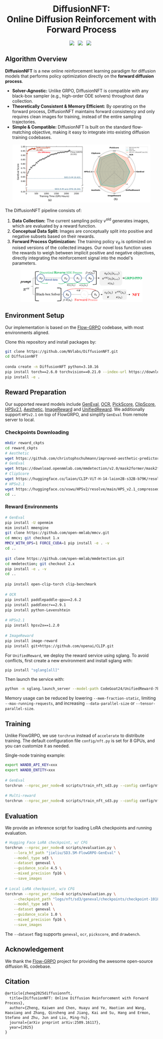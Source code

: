 <h1 align="center"> DiffusionNFT:<br>Online Diffusion Reinforcement with Forward Process </h1>
<div align="center">
  <a href='https://arxiv.org/abs/2509.16117'><img src='https://img.shields.io/badge/Paper%20(arXiv)-2509.16117-red?logo=arxiv'></a>  &nbsp;
  <a href='https://research.nvidia.com/labs/dir/DiffusionNFT'><img src='https://img.shields.io/badge/Website-green?logo=homepage&logoColor=white'></a> &nbsp;
  <a href='https://huggingface.co/worstcoder/SD3.5M-DiffusionNFT-MultiReward'><img src='https://img.shields.io/badge/Model-blue?logo=huggingface&logoColor='></a> &nbsp;
</div>

## Algorithm Overview

**DiffusionNFT** is a new online reinforcement learning paradigm for diffusion models that performs policy optimization directly on the **forward diffusion process**.

-   **Solver-Agnostic:** Unlike GRPO, DiffusionNFT is compatible with any black-box sampler (e.g., high-order ODE solvers) throughout data collection.
-   **Theoretically Consistent & Memory Efficient:** By operating on the forward process, DiffusionNFT maintains forward consistency and only requires clean images for training, instead of the entire sampling trajectories.
-   **Simple & Compatible:** DiffusionNFT is built on the standard flow-matching objective, making it easy to integrate into existing diffusion training codebases.

<p align="center">
  <img src="./assets/performance.png" alt="Result" style="width:90%;">
</p>


The DiffusionNFT pipeline consists of:
1.  **Data Collection:** The current sampling policy $v^\text{old}$ generates images, which are evaluated by a reward function.
2.  **Conceptual Data Split:** Images are conceptually split into positive and negative subsets based on their rewards.
3.  **Forward Process Optimization:** The training policy $v_\theta$ is optimized on noised versions of the collected images. Our novel loss function uses the rewards to weigh between implicit positive and negative objectives, directly integrating the reinforcement signal into the model's parameters.

<p align="center">
  <img src="./assets/method.png" alt="DiffusionNFT Method" style="width:80%;">
</p>

## Environment Setup
Our implementation is based on the [Flow-GRPO](https://github.com/yifan123/flow_grpo) codebase, with most environments aligned.

Clone this repository and install packages by:
```bash
git clone https://github.com/NVlabs/DiffusionNFT.git
cd DiffusionNFT

conda create -n DiffusionNFT python=3.10.16
pip install torch==2.6.0 torchvision==0.21.0 --index-url https://download.pytorch.org/whl/cu126
pip install -e .
```
## Reward Preparation

Our supported reward models include [GenEval](https://github.com/djghosh13/geneval), [OCR](https://github.com/PaddlePaddle/PaddleOCR), [PickScore](https://github.com/yuvalkirstain/PickScore), [ClipScore](https://github.com/openai/CLIP), [HPSv2.1](https://github.com/tgxs002/HPSv2), [Aesthetic](https://github.com/christophschuhmann/improved-aesthetic-predictor), [ImageReward](https://github.com/zai-org/ImageReward) and [UnifiedReward](https://github.com/CodeGoat24/UnifiedReward). We additionally support `HPSv2.1` on top of FlowGRPO, and simplify `GenEval` from remote server to local. 

### Checkpoints Downloading

```bash
mkdir reward_ckpts
cd reward_ckpts
# Aesthetic
wget https://github.com/christophschuhmann/improved-aesthetic-predictor/raw/refs/heads/main/sac+logos+ava1-l14-linearMSE.pth
# GenEval
wget https://download.openmmlab.com/mmdetection/v2.0/mask2former/mask2former_swin-s-p4-w7-224_lsj_8x2_50e_coco/mask2former_swin-s-p4-w7-224_lsj_8x2_50e_coco_20220504_001756-743b7d99.pth
# ClipScore
wget https://huggingface.co/laion/CLIP-ViT-H-14-laion2B-s32B-b79K/resolve/main/open_clip_pytorch_model.bin
# HPSv2.1
wget https://huggingface.co/xswu/HPSv2/resolve/main/HPS_v2.1_compressed.pt
cd ..
```

### Reward Environments

```bash
# GenEval
pip install -U openmim
mim install mmengine
git clone https://github.com/open-mmlab/mmcv.git
cd mmcv; git checkout 1.x
MMCV_WITH_OPS=1 FORCE_CUDA=1 pip install -e . -v
cd ..

git clone https://github.com/open-mmlab/mmdetection.git
cd mmdetection; git checkout 2.x
pip install -e . -v
cd ..

pip install open-clip-torch clip-benchmark

# OCR
pip install paddlepaddle-gpu==2.6.2
pip install paddleocr==2.9.1
pip install python-Levenshtein

# HPSv2.1
pip install hpsv2x==1.2.0

# ImageReward
pip install image-reward
pip install git+https://github.com/openai/CLIP.git
```

For `UnifiedReward`, we deploy the reward service using sglang. To avoid conflicts, first create a new environment and install sglang with:

```bash
pip install "sglang[all]"
```

Then launch the service with:

```bash
python -m sglang.launch_server --model-path CodeGoat24/UnifiedReward-7b-v1.5 --api-key flowgrpo --port 17140 --chat-template chatml-llava --enable-p2p-check --mem-fraction-static 0.85
```

Memory usage can be reduced by lowering `--mem-fraction-static`, limiting `--max-running-requests`, and increasing `--data-parallel-size` or `--tensor-parallel-size`.

## Training
Unlike FlowGRPO, we use `torchrun` instead of `accelerate` to distribute training. The default configuration file `config/nft.py` is set for 8 GPUs, and you can customize it as needed.

Single-node training example:
```bash
export WANDB_API_KEY=xxx
export WANDB_ENTITY=xxx

# GenEval
torchrun --nproc_per_node=8 scripts/train_nft_sd3.py --config config/nft.py:sd3_geneval

# Multi-reward
torchrun --nproc_per_node=8 scripts/train_nft_sd3.py --config config/nft.py:sd3_multi_reward
```

## Evaluation

We provide an inference script for loading LoRA checkpoints and running evaluation.

```bash
# Hugging Face LoRA checkpoint, w/ CFG
torchrun --nproc_per_node=8 scripts/evaluation.py \
    --lora_hf_path "jieliu/SD3.5M-FlowGRPO-GenEval" \
    --model_type sd3 \
    --dataset geneval \
    --guidance_scale 4.5 \
    --mixed_precision fp16 \
    --save_images

# Local LoRA checkpoint, w/o CFG
torchrun --nproc_per_node=8 scripts/evaluation.py \
    --checkpoint_path "logs/nft/sd3/geneval/checkpoints/checkpoint-1018" \
    --model_type sd3 \
    --dataset geneval \
    --guidance_scale 1.0 \
    --mixed_precision fp16 \
    --save_images
```

The `--dataset` flag supports `geneval`, `ocr`, `pickscore`, and `drawbench`.

## Acknowledgement
We thank the [Flow-GRPO](https://github.com/yifan123/flow_grpo) project for providing the awesome open-source diffusion RL codebase.

## Citation
```
@article{zheng2025diffusionnft,
  title={DiffusionNFT: Online Diffusion Reinforcement with Forward Process},
  author={Zheng, Kaiwen and Chen, Huayu and Ye, Haotian and Wang, Haoxiang and Zhang, Qinsheng and Jiang, Kai and Su, Hang and Ermon, Stefano and Zhu, Jun and Liu, Ming-Yu},
  journal={arXiv preprint arXiv:2509.16117},
  year={2025}
}
```